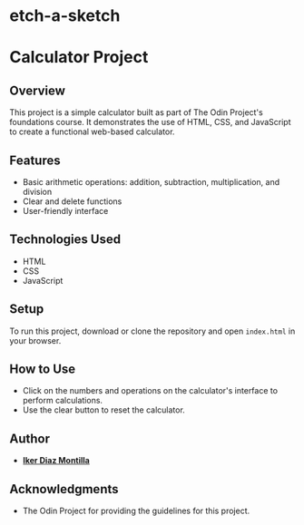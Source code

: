 # etch-a-sketch
# Calculator Project

## Overview
This project is a simple calculator built as part of The Odin Project's foundations course. It demonstrates the use of HTML, CSS, and JavaScript to create a functional web-based calculator.

## Features
- Basic arithmetic operations: addition, subtraction, multiplication, and division
- Clear and delete functions
- User-friendly interface

## Technologies Used
- HTML
- CSS
- JavaScript

## Setup
To run this project, download or clone the repository and open `index.html` in your browser.

## How to Use
- Click on the numbers and operations on the calculator's interface to perform calculations.
- Use the clear button to reset the calculator.

## Author
- [**Iker Diaz Montilla**](https://github.com/Ikerdiazmontilla)

## Acknowledgments
- The Odin Project for providing the guidelines for this project.
